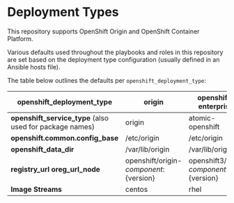 # Deployment Types

This repository supports OpenShift Origin and OpenShift Container Platform.

Various defaults used throughout the playbooks and roles in this repository are
set based on the deployment type configuration (usually defined in an Ansible
hosts file).

The table below outlines the defaults per `openshift_deployment_type`:

| openshift_deployment_type                                       | origin                                   | openshift-enterprise                   |
|-----------------------------------------------------------------|------------------------------------------|----------------------------------------|
| **openshift_service_type** (also used for package names)        | origin                                   | atomic-openshift                       |
| **openshift.common.config_base**                                | /etc/origin                              | /etc/origin                            |
| **openshift_data_dir**                                          | /var/lib/origin                          | /var/lib/origin                        |
| **registry_url oreg_url_node**                                  | openshift/origin-${component}:${version} | openshift3/ose-${component}:${version} |
| **Image Streams**                                               | centos                                   | rhel                                   |
